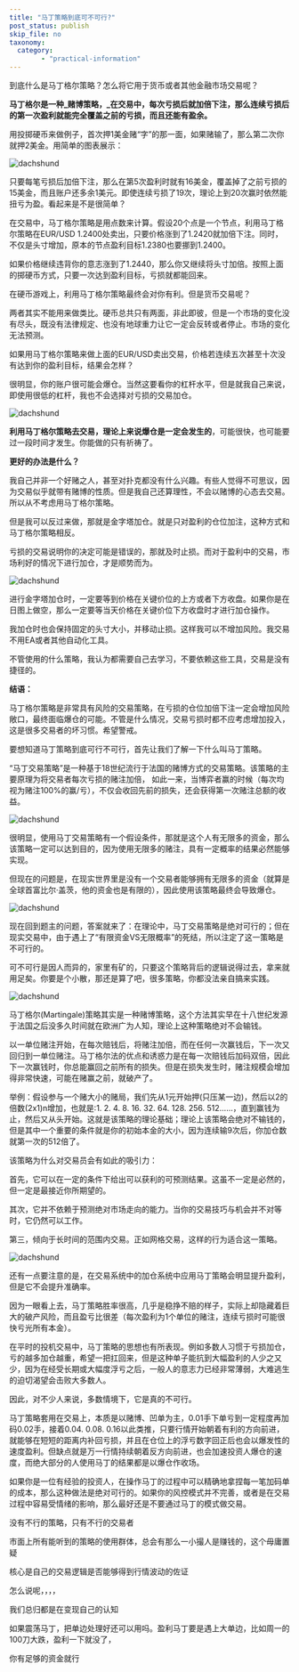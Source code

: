 ```yaml
---
title: "马丁策略到底可不可行?"
post_status: publish
skip_file: no
taxonomy:
  category:
        - "practical-information"
---
```


到底什么是马丁格尔策略？怎么将它用于货币或者其他金融市场交易呢？

**马丁格尔是一种\_赌博策略，\_在交易中，每次亏损后就加倍下注，那么连续亏损后的第一次盈利就能完全覆盖之前的亏损，而且还能有盈余。**

用投掷硬币来做例子，首次押1美金赌“字”的那一面，如果赌输了，那么第二次你就押2美金。用简单的图表展示：

![dachshund](https://cdn.fendou.la/funstoutiao/2020/12/111258337.png "FAB5FC65-7BA6-4028-9DDE-3560285C999F.png")

只要每笔亏损后加倍下注，那么在第5次盈利时就有16美金，覆盖掉了之前亏损的15美金，而且账户还多余1美元。即使连续亏损了19次，理论上到20次赢时依然能扭亏为盈。看起来是不是很简单？

在交易中，马丁格尔策略是用点数来计算。假设20个点是一个节点，利用马丁格尔策略在EUR/USD 1.2400处卖出，只要价格涨到了1.2420就加倍下注。同时，不仅是头寸增加，原本的节点盈利目标1.2380也要挪到1.2400。

如果价格继续违背你的意志涨到了1.2440，那么你又继续将头寸加倍。按照上面的掷硬币方式，只要一次达到盈利目标，亏损就都能回来。

在硬币游戏上，利用马丁格尔策略最终会对你有利。但是货币交易呢？

两者其实不能用来做类比。硬币总共只有两面，非此即彼，但是一个市场的变化没有尽头，既没有法律规定、也没有地球重力让它一定会反转或者停止。市场的变化无法预测。

如果用马丁格尔策略来做上面的EUR/USD卖出交易，价格若连续五次甚至十次没有达到你的盈利目标，结果会怎样？

很明显，你的账户很可能会爆仓。当然这要看你的杠杆水平，但是就我自己来说，即使用很低的杠杆，我也不会选择对亏损的交易加仓。

![dachshund](https://cdn.fendou.la/funstoutiao/2020/12/111340039.png "F3929561-0553-45e6-A002-7CE5F20881DD.png")

**利用马丁格尔策略去交易，理论上来说爆仓是一定会发生的**，可能很快，也可能要过一段时间才发生。你能做的只有祈祷了。

**更好的办法是什么？**

我自己并非一个好赌之人，甚至对扑克都没有什么兴趣。有些人觉得不可思议，因为交易似乎就带有赌博的性质。但是我自己还算理性，不会以赌博的心态去交易。所以从不考虑用马丁格尔策略。

但是我可以反过来做，那就是金字塔加仓。就是只对盈利的仓位加注，这种方式和马丁格尔策略相反。

亏损的交易说明你的决定可能是错误的，那就及时止损。而对于盈利中的交易，市场利好的情况下进行加仓，才是顺势而为。

![dachshund](https://cdn.fendou.la/funstoutiao/2020/12/111355680.png "F9A0DB45-24B8-482c-B1DC-B159AD58C9A2.png")

进行金字塔加仓时，一定要等到价格在关键价位的上方或者下方收盘。如果你是在日图上做空，那么一定要等当天价格在关键价位下方收盘时才进行加仓操作。

我加仓时也会保持固定的头寸大小，并移动止损。这样我可以不增加风险。我交易不用EA或者其他自动化工具。

不管使用的什么策略，我认为都需要自己去学习，不要依赖这些工具，交易是没有捷径的。

**结语：**

马丁格尔策略是非常具有风险的交易策略，在亏损的仓位加倍下注一定会增加风险敞口，最终面临爆仓的可能。不管是什么情况，交易亏损时都不应考虑增加投入，这是很多交易者的坏习惯。希望警戒。

要想知道马丁策略到底可行不可行，首先让我们了解一下什么叫马丁策略。

“马丁交易策略”是一种基于18世纪流行于法国的赌博方式的交易策略。该策略的主要原理为将交易者每次亏损的赌注加倍， 如此一来，当博弈者赢的时候（每次均视为赌注100%的赢/亏），不仅会收回先前的损失，还会获得第一次赌注总额的收益。

![dachshund](https://cdn.fendou.la/funstoutiao/2020/12/135323982.png "1.1.png")

很明显，使用马丁交易策略有一个假设条件，那就是这个人有无限多的资金，那么该策略一定可以达到目的，因为使用无限多的赌注，具有一定概率的结果必然能够实现。

但现在的问题是，在现实世界里是没有一个交易者能够拥有无限多的资金（就算是全球首富比尔·盖茨，他的资金也是有限的），因此使用该策略最终会导致爆仓。

![dachshund](https://cdn.fendou.la/funstoutiao/2020/12/135336168.png "1.2.png")

现在回到题主的问题，答案就来了：在理论中，马丁交易策略是绝对可行的；但在现实交易中，由于遇上了“有限资金VS无限概率”的死结，所以注定了这一策略是不可行的。

可不可行是因人而异的，家里有矿的，只要这个策略背后的逻辑说得过去，拿来就用足矣。你要是个小散，那还是算了吧，很多策略，你都没法亲自搞来实践。

![dachshund](https://cdn.fendou.la/funstoutiao/2020/12/135354716.jpg "52.jpg")

马丁格尔(Martingale)策略其实是一种赌博策略，这个方法其实早在十八世纪发源于法国之后没多久时间就在欧洲广为人知，理论上这种策略绝对不会输钱。

以一单位赌注开始，在每次赔钱后，将赌注加倍，而在任何一次赢钱后，下一次又回归到一单位赌注。马丁格尔法的优点和诱惑力是在每一次赔钱后加码双倍，因此下一次赢钱时，你总能赢回之前所有的损失。但是在损失发生时，赌注规模会增加得非常快速，可能在赌赢之前，就破产了。

举例：假设参与一个赌大小的赌局，我们先从1元开始押(只压某一边)，然后以2的倍数(2x1)n增加，也就是:1. 2. 4. 8. 16. 32. 64. 128. 256. 512......，直到赢钱为止，然后又从头开始。这就是该策略的理论基础；理论上该策略会绝对不输钱的，但是其中一个重要的条件就是你的初始本金的大小，因为连续输9次后，你加仓数就第一次的512倍了。

该策略为什么对交易员会有如此的吸引力：

首先，它可以在一定的条件下给出可以获利的可预测结果。这虽不一定是必然的，但一定是最接近你所期望的。

其次，它并不依赖于预测绝对市场走向的能力。当你的交易技巧与机会并不对等时，它仍然可以工作。

第三，倾向于长时间的范围内交易。正如网格交易，这样的行为适合这一策略。

![dachshund](https://cdn.fendou.la/funstoutiao/2020/12/135338153.jpg "51.jpg")

还有一点要注意的是，在交易系统中的加仓系统中应用马丁策略会明显提升盈利，但是它不会提升准确率。

因为一眼看上去，马丁策略胜率很高，几乎是稳挣不赔的样子，实际上却隐藏着巨大的破产风险，而且盈亏比很差（每次盈利为1个单位的赌注，连续亏损时可能很快亏光所有本金）。

在平时的投机交易中，马丁策略的思想也有所表现。例如多数人习惯于亏损加仓，亏的越多加仓越重，希望一把扛回来，但是这种单子能抗到大幅盈利的人少之又少，因为在经受长期或大幅度浮亏之后，一般人的意志力已经非常薄弱，大难逃生的迫切渴望会击败大多数人。

因此，对不少人来说，多数情境下，它是真的不可行。

马丁策略套用在交易上，本质是以赌博、凹单为主，0.01手下单亏到一定程度再加码0.02手，接着0.04. 0.08. 0.16以此类推，只要行情开始朝着有利的方向前进，就能够在短短的距离内补回亏损，并且在仓位上的浮亏数字回正后也会以爆发性的速度盈利。但缺点就是万一行情持续朝着反方向前进，也会加速投资人爆仓的速度，而绝大部分的人使用马丁的结果都是以爆仓作收场。

如果你是一位有经验的投资人，在操作马丁的过程中可以精确地拿捏每一笔加码单的成本，那么这种做法是绝对可行的。如果你的风控模式并不完善，或者是在交易过程中容易受情绪的影响，那么最好还是不要通过马丁的模式做交易。

没有不行的策略，只有不行的交易者

市面上所有能听到的策略的使用群体，总会有那么一小撮人是赚钱的，这个毋庸置疑​

核心是自己的交易逻辑是否能够得到行情波动的佐证

怎么说呢，，，，

我们总归都是在变现自己的认知​

如果震荡马丁，把单边处理好还可以用吗。盈利马丁要是遇上大单边，比如周一的100刀大跌，盈利一下就没了，

你有足够的资金就行
